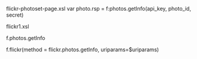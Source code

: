 flickr-photoset-page.xsl
var photo.rsp = f:photos.getInfo(api_key, photo_id, secret)

flickr1.xsl

f.photos.getInfo

f.flickr(method = flickr.photos.getInfo, uriparams=$uriparams)
